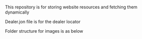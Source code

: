 This repository is for storing website resources and fetching them dynamically

Dealer.jon file is for the dealer locator

Folder structure for images is as below 
